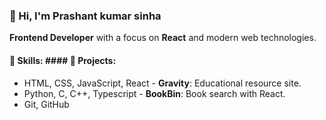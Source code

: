 ### 👋 Hi, I'm Prashant kumar sinha

**Frontend Developer** with a focus on **React** and modern web technologies.

#### 🔧 Skills:                                        #### 🚀 Projects:               
- HTML, CSS, JavaScript, React                         - **Gravity**: Educational resource site.
- Python, C, C++, Typescript                           - **BookBin**: Book search with React.
- Git, GitHub
